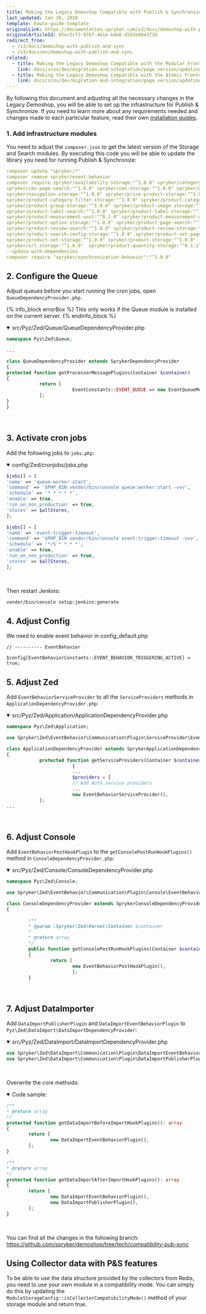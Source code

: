 ```yaml
---
title: Making the Legacy Demoshop Compatible with Publish & Synchronize
last_updated: Jan 30, 2020
template: howto-guide-template
originalLink: https://documentation.spryker.com/v3/docs/demoshop-with-publish-and-sync
originalArticleId: 05ec5cf3-9767-461e-bde6-d593eb8e373d
redirect_from:
  - /v3/docs/demoshop-with-publish-and-sync
  - /v3/docs/en/demoshop-with-publish-and-sync
related:
  - title: Making the Legacy Demoshop Compatible with the Modular Frontend
    link: docs/scos/dev/migration-and-integration/page.version/updating-the-legacy-demoshop-with-scos/making-the-legacy-demoshop-compatible-with-the-modular-frontend.html
  - title: Making the Legacy Demoshop Compatible with the Atomic Frontend
    link: docs/scos/dev/migration-and-integration/page.version/updating-the-legacy-demoshop-with-scos/making-the-legacy-demoshop-compatible-with-the-atomic-frontend.html
---
```


By following this document and adjusting all the necessary changes in the Legacy Demoshop, you will be able to set up the infrastructure for Publish &amp; Synchronize. If you need to learn more about any requirements needed and changes made to each particular feature, read their own [installation guides](/docs/scos/dev/feature-integration-guides/{{page.version}}/about-integration.html).

### 1. Add infrastructure modules
You need to adjust the `composer.json` to get the latest version of the Storage and Search modules. By executing this code you will be able to update the library you need for running Publish &amp; Synchronize:

```yaml
composer update "spryker/*"
composer remove spryker/event-behavior
composer require spryker/availability-storage:"^1.0.0" spryker/category-page search:"^1.0.0" spryker/category-storage:"^1.0.0" spryker/cms-block-category-storage:"^1.0.0" spryker/cms-block-product-storage:"^1.0.0" spryker/cms-block-storage:"^1.0.0"
spryker/cms-page-search:"^1.0.0" spryker/cms-storage:"^1.0.0" spryker/glossary-storage:"^1.0.0"
spryker/navigation-storage:"^1.0.0" spryker/price-product-storage:"^1.0.0"
spryker/product-category-filter-storage:"^1.0.0" spryker/product-category-storage:"^1.0.0"
spryker/product-group-storage:"^1.0.0" spryker/product-image-storage:"^1.0.0"
spryker/product-label-search:"^1.0.0" spryker/product-label-storage:"^1.0.0"
spryker/product-measurement-unit:"^0.2.0" spryker/product-measurement-unit-storage:"^0.2.0"
spryker/product-option-storage:"^1.0.0" spryker/product-page-search:"^1.0.0" spryker/product-relation-storage:"^1.0.0"
spryker/product-review-search:"^1.0.0" spryker/product-review-storage:"^1.0.0"
spryker/product-search-config-storage:"^1.0.0" spryker/product-set-page-search:"^1.0.0"
spryker/product-set-storage:"^1.0.0" spryker/product-storage:"^1.0.0"
spryker/url-storage:"^1.0.0"  spryker/product-quantity-storage:"^0.1.1"
--update-with-dependencies
composer require "spryker/synchronization-behavior":"^1.0.0"
```

## 2. Configure the Queue
Adjust queues before you start running the cron jobs, open `QueueDependencyProvider.php`.

{% info_block errorBox %}
This only works if the Queue module is installed on the current server.
{% endinfo_block %}

<details open>
<summary markdown='span'>src/Pyz/Zed/Queue/QueueDependencyProvider.php</summary>

```php
namespace Pyz\Zed\Queue;

...

class QueueDependencyProvider extends SprykerDependencyProvider
{
protected function getProcessorMessagePlugins(Container $container)
{
			return [
						EventConstants::EVENT_QUEUE => new EventQueueMessageProcessorPlugin(),
			];
}
}
```

</br>
</details>

## 3. Activate cron jobs
Add the following jobs to `jobs.php`:

<details open>
<summary markdown='span'>config/Zed/cronjobs/jobs.php</summary>

```php
$jobs[] = [
'name' => 'queue-worker-start',
'command' => '$PHP_BIN vendor/bin/console queue:worker:start -vvv',
'schedule' => '* * * * *',
'enable' => true,
'run_on_non_production' => true,
'stores' => $allStores,
];

$jobs[] = [
'name' => 'event-trigger-timeout',
'command' => '$PHP_BIN vendor/bin/console event:trigger:timeout -vvv',
'schedule' => '*/5 * * * *',
'enable' => true,
'run_on_non_production' => true,
'stores' => $allStores,
];
```
</br>
</details>

Then restart Jenkins:

```bash
vendor/bin/console setup:jenkins:generate
```

## 4. Adjust Config
We need to enable event behavior in config_default.php

```
// ---------- EventBehavior
		$config[EventBehaviorConstants::EVENT_BEHAVIOR_TRIGGERING_ACTIVE] = true;
```

## 5. Adjust Zed
Add `EventBehaviorServiceProvider` to all the `ServiceProviders` methods in `ApplicationDependencyProvider.php`:

<details open>
<summary markdown='span'>src/Pyz/Zed/Application/ApplicationDependencyProvider.php</summary>

```php
namespace Pyz\Zed\Application;

use Spryker\Zed\EventBehavior\Communication\Plugin\ServiceProvider\EventBehaviorServiceProvider;

class ApplicationDependencyProvider extends SprykerApplicationDependencyProvider
{
			protected function getServiceProviders(Container $container)
						{
						...
						$providers = [
						// Add Auth service providers
						...
						new EventBehaviorServiceProvider(),
			];
...
```

</br>
</details>

## 6. Adjust Console
Add `EventBehaviorPostHookPlugin` to the `getConsolePostRunHookPlugins()` method in `ConsoleDependencyProvider.php`:

<details open>
<summary markdown='span'>src/Pyz/Zed/Console/ConsoleDependencyProvider.php</summary>

```php
namespace Pyz\Zed\Console;

use Spryker\Zed\EventBehavior\Communication\Plugin\Console\EventBehaviorPostHookPlugin;

class ConsoleDependencyProvider extends SprykerConsoleDependencyProvider
{

		/**
		* @param \Spryker\Zed\Kernel\Container $container
		*
		* @return array
		*/
		public function getConsolePostRunHookPlugins(Container $container)
		{
				return [
						new EventBehaviorPostHookPlugin(),
						];
		}
```

</br>
</details>

## 7. Adjust DataImporter
Add `DataImportPublisherPlugin` and `DataImportEventBehaviorPlugin` to `Pyz\Zed\DataImport\DataImportDependencyProvider`:


<details open>
<summary markdown='span'>src/Pyz/Zed/DataImport/DataImportDependencyProvider.php</summary>

```php
use Spryker\Zed\DataImport\Communication\Plugin\DataImportEventBehaviorPlugin;
use Spryker\Zed\DataImport\Communication\Plugin\DataImportPublisherPlugin;
```

</br>
</details>

Overwrite the core methods:

<details open>
<summary markdown='span'>Code sample:</summary>

```php
/**
* @return array
*/
protected function getDataImportBeforeImportHookPlugins(): array
{
		return [
				new DataImportEventBehaviorPlugin(),
		];
}

/**
* @return array
*/
protected function getDataImportAfterImportHookPlugins(): array
{
		return [
				new DataImportEventBehaviorPlugin(),
				new DataImportPublisherPlugin(),
		];
}
```

</br>
</details>

You can find all the changes in the following branch:
https://github.com/spryker/demoshop/tree/tech/compatibility-pub-sync

## Using Collector data with P&amp;S features
To be able to use the data structure provided by the collectors from Redis, you need to use your own module in a compatibility mode. You can simply do this by updating the `ModuleStorageConfig::isCollectorCompatibilityMode()` method of your storage module and return true.
